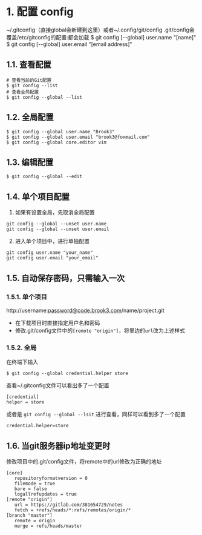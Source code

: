 # 1. 配置 config
~/.gitconfig（直接global会新建到这里）或者~/.config/git/config
.git/config会覆盖/etc/gitconfig的配置:都会加载
    $ git config [--global] user.name "[name]"
    $ git config [--global] user.email "[email address]"
   
## 1.1. 查看配置
```shell
# 查看当前的Git配置
$ git config --list
# 查看全局配置
$ git config --global --list
```

## 1.2. 全局配置
```shell
$ git config --global user.name "Brook3"
$ git config --global user.email "brook3@foxmail.com"
$ git config --global core.editor vim
```

## 1.3. 编辑配置
```shell
$ git config --global --edit
```

## 1.4. 单个项目配置
1. 如果有设置全局，先取消全局配置
```shell
git config --global --unset user.name
git config --global --unset user.email
```
2. 进入单个项目中，进行单独配置
```shell
git config user.name "your_name"
git config user.email "your_email"
```

## 1.5. 自动保存密码，只需输入一次
### 1.5.1. 单个项目
http://username:password@code.brook3.com/name/project.git
* 在下载项目时直接指定用户名和密码
* 修改.git/config文件中的`[remote "origin"]`，将里边的`url`改为上述样式

### 1.5.2. 全局
在终端下输入
```shell
$ git config --global credential.helper store
```
查看~/.gitconfig文件可以看出多了一个配置
```shell
[credential]
helper = store
```
或者是 `git config --global --lsit` 进行查看，同样可以看到多了一个配置
```shell
credential.helper=store
```

## 1.6. 当git服务器ip地址变更时
修改项目中的.git/config文件，将remote中的url修改为正确的地址
```shell
[core]
   repositoryformatversion = 0
   filemode = true
   bare = false
   logallrefupdates = true
[remote "origin"]
   url = https://gitlab.com/381654729/notes
   fetch = +refs/heads/*:refs/remotes/origin/*
[branch "master"]
   remote = origin
   merge = refs/heads/master
```